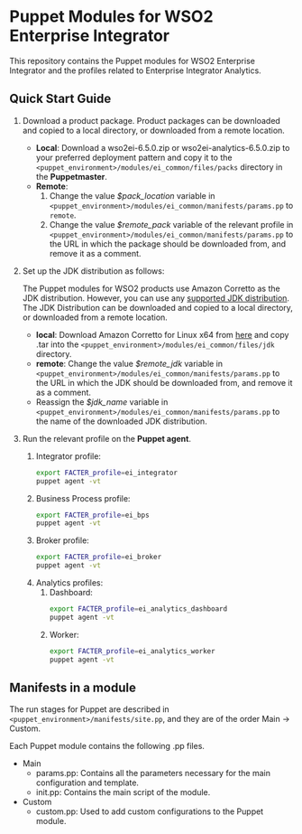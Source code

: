 # Puppet Modules for WSO2 Enterprise Integrator

This repository contains the Puppet modules for WSO2 Enterprise Integrator and the profiles related to Enterprise Integrator Analytics.

## Quick Start Guide
1. Download a product package. Product packages can be downloaded and copied to a local directory, or downloaded from a remote location.
   * **Local**: Download a wso2ei-6.5.0.zip or wso2ei-analytics-6.5.0.zip to your preferred deployment pattern and copy it to the `<puppet_environment>/modules/ei_common/files/packs` directory in the **Puppetmaster**.
   * **Remote**: 
       1. Change the value *$pack_location* variable in `<puppet_environment>/modules/ei_common/manifests/params.pp` to `remote`.
       2. Change the value *$remote_pack* variable of the relevant profile in `<puppet_environment>/modules/ei_common/manifests/params.pp` to the URL in which the package should be downloaded from, and remove it as a comment.

2. Set up the JDK distribution as follows:

    The Puppet modules for WSO2 products use Amazon Corretto as the JDK distribution. However, you can use any [supported JDK distribution](https://docs.wso2.com/display/compatibility/Tested+Operating+Systems+and+JDKs). The JDK Distribution can be downloaded and copied to a local directory, or downloaded from a remote location.
     * **local**: Download Amazon Corretto for Linux x64 from [here](https://docs.aws.amazon.com/corretto/latest/corretto-8-ug/downloads-list.html) and copy .tar into the `<puppet_environment>/modules/ei_common/files/jdk` directory.
     * **remote**: Change the value *$remote_jdk* variable in `<puppet_environment>/modules/ei_common/manifests/params.pp` to the URL in which the JDK should be downloaded from, and remove it as a comment.
     * Reassign the *$jdk_name* variable in `<puppet_environment>/modules/ei_common/manifests/params.pp` to the name of the downloaded JDK distribution.
     
3. Run the relevant profile on the **Puppet agent**.
    1. Integrator profile:
        ```bash
        export FACTER_profile=ei_integrator
        puppet agent -vt
        ```
    2. Business Process profile:
        ```bash
        export FACTER_profile=ei_bps
        puppet agent -vt
        ```
    3. Broker profile:
        ```bash
        export FACTER_profile=ei_broker
        puppet agent -vt
        ```
    4. Analytics profiles:
        1. Dashboard:
            ```bash
            export FACTER_profile=ei_analytics_dashboard
            puppet agent -vt
            ```
        2. Worker:
            ```bash
            export FACTER_profile=ei_analytics_worker
            puppet agent -vt
            ```

## Manifests in a module
The run stages for Puppet are described in `<puppet_environment>/manifests/site.pp`, and they are of the order Main -> Custom.

Each Puppet module contains the following .pp files.
* Main
    * params.pp: Contains all the parameters necessary for the main configuration and template.
    * init.pp: Contains the main script of the module.
* Custom
    * custom.pp: Used to add custom configurations to the Puppet module.
    